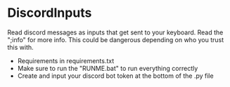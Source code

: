 # DiscordInputs
Read discord messages as inputs that get sent to your keyboard.
Read the ";info" for more info.
This could be dangerous depending on who you trust this with.

- Requirements in requirements.txt
- Make sure to run the "RUNME.bat" to run everything correctly
- Create and input your discord bot token at the bottom of the .py file
